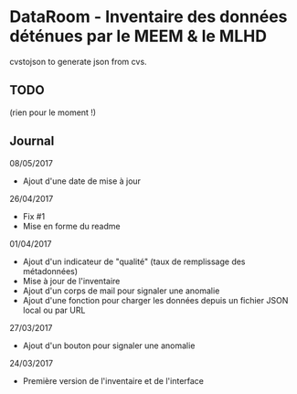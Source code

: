 # DataRoom - Inventaire des données déténues par le MEEM & le MLHD

cvstojson to generate json from cvs.

## TODO
(rien pour le moment !)


## Journal
08/05/2017
* Ajout d'une date de mise à jour

26/04/2017
* Fix #1
* Mise en forme du readme

01/04/2017
* Ajout d'un indicateur de "qualité" (taux de remplissage des métadonnées)
* Mise à jour de l'inventaire
* Ajout d'un corps de mail pour signaler une anomalie
* Ajout d'une fonction pour charger les données depuis un fichier JSON local ou par URL

27/03/2017
* Ajout d'un bouton pour signaler une anomalie

24/03/2017
* Première version de l'inventaire et de l'interface